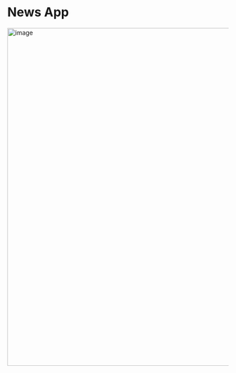 # News App
<img width="1350" height="768" alt="image" src="https://github.com/user-attachments/assets/2e830e28-c40e-4558-ba4a-8bbff99ed81e" />

